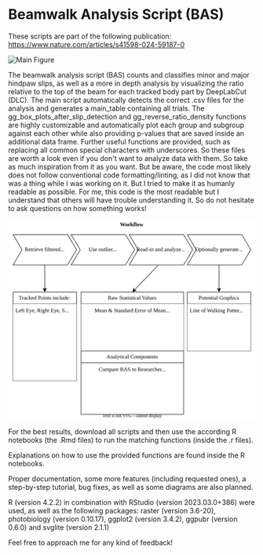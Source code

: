 # Beamwalk Analysis Script (BAS)

These scripts are part of the following publication: <https://www.nature.com/articles/s41598-024-59187-0>

![Main Figure][def2]

The beamwalk analysis script (BAS) counts and classifies minor and major hindpaw slips, as well as a more in depth analysis by visualizing the ratio relative to the top of the beam for each tracked body part by DeepLabCut (DLC). The main script automatically detects the correct .csv files for the analysis and generates a main_table containing all trials. The gg_box_plots_after_slip_detection and gg_reverse_ratio_density functions are highly customizable and automatically plot each group and subgroup against each other while also providing p-values that are saved inside an additional data frame. Further useful functions are provided, such as replacing all common special characters with underscores. So these files are worth a look even if you don't want to analyze data with them. So take as much inspiration from it as you want. But be aware, the code most likely does not follow conventional code formatting/linting, as I did not know that was a thing while I was working on it. But I tried to make it as humanly readable as possible. For me, this code is the most readable but I understand that others will have trouble understanding it. So do not hesitate to ask questions on how something works!

![Workflow Diagram][def]

For the best results, download all scripts and then use the according R notebooks (the .Rmd files) to run the matching functions (inside the .r files).

Explanations on how to use the provided functions are found inside the R notebooks.

Proper documentation, some more features (including requested ones), a step-by-step tutorial, bug fixes, as well as some diagrams are also planned.

R (version 4.2.2) in combination with RStudio (version 2023.03.0+386) were used, as well as the following packages: raster (version 3.6-20), photobiology (version 0.10.17), ggplot2 (version 3.4.2), ggpubr (version 0.6.0) and svglite (version 2.1.1)

Feel free to approach me for any kind of feedback!

[def]: https://github.com/RUB-Behavioral-Neuroscience/Beamwalk_Analysis_Script/blob/main/workflow.svg

[def2]: https://www.nature.com/articles/s41598-024-59187-0/figures/1